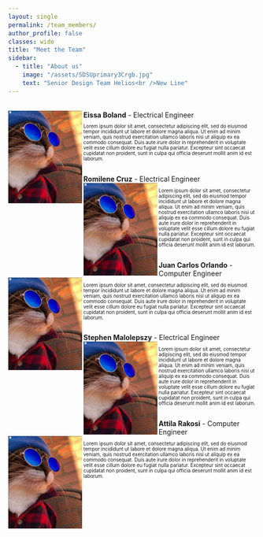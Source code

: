 ```yaml
---
layout: single
permalink: /team_members/
author_profile: false
classes: wide
title: "Meet the Team"
sidebar:
  - title: "About us"
    image: "/assets/SDSUprimary3Crgb.jpg"
    text: "Senior Design Team Helios<br />New Line"
---
```

<br>
<div>
  <strong>Eissa Boland</strong> - Electrical Engineer
    <img src="/assets/catwithglasses.jpg" style="width:150px; float: left; padding-right: 0.2em">
    <p style="font-size: 0.7em;">
        Lorem ipsum dolor sit amet, consectetur adipiscing elit, sed do eiusmod tempor incididunt ut labore et dolore magna aliqua. Ut enim ad minim veniam, quis nostrud exercitation ullamco laboris nisi ut aliquip ex ea commodo consequat. Duis aute irure dolor in reprehenderit in voluptate velit esse cillum dolore eu fugiat nulla pariatur. Excepteur sint occaecat cupidatat non proident, sunt in culpa qui officia deserunt mollit anim id est laborum.
    </p>
  </div>

<br>
<div>
  <strong>Romilene Cruz</strong> - Electrical Engineer
    <img src="/assets/catwithglasses.jpg" style="width:150px; float: left; padding-right: 0.2em">
    <p style="font-size: 0.7em;">
        Lorem ipsum dolor sit amet, consectetur adipiscing elit, sed do eiusmod tempor incididunt ut labore et dolore magna aliqua. Ut enim ad minim veniam, quis nostrud exercitation ullamco laboris nisi ut aliquip ex ea commodo consequat. Duis aute irure dolor in reprehenderit in voluptate velit esse cillum dolore eu fugiat nulla pariatur. Excepteur sint occaecat cupidatat non proident, sunt in culpa qui officia deserunt mollit anim id est laborum.
    </p>
  </div>

<br>
<div>
<strong>Juan Carlos Orlando</strong> - Computer Engineer
  <img src="/assets/catwithglasses.jpg" style="width:150px; float: left; padding-right: 0.2em">
  <p style="font-size: 0.7em;">
      Lorem ipsum dolor sit amet, consectetur adipiscing elit, sed do eiusmod tempor incididunt ut labore et dolore magna aliqua. Ut enim ad minim veniam, quis nostrud exercitation ullamco laboris nisi ut aliquip ex ea commodo consequat. Duis aute irure dolor in reprehenderit in voluptate velit esse cillum dolore eu fugiat nulla pariatur. Excepteur sint occaecat cupidatat non proident, sunt in culpa qui officia deserunt mollit anim id est laborum.
  </p>
</div>

<br>
<div>
  <strong>Stephen Malolepszy</strong> - Electrical Engineer
    <img src="/assets/catwithglasses.jpg" style="width:150px; float: left; padding-right: 0.2em">
    <p style="font-size: 0.7em;">
        Lorem ipsum dolor sit amet, consectetur adipiscing elit, sed do eiusmod tempor incididunt ut labore et dolore magna aliqua. Ut enim ad minim veniam, quis nostrud exercitation ullamco laboris nisi ut aliquip ex ea commodo consequat. Duis aute irure dolor in reprehenderit in voluptate velit esse cillum dolore eu fugiat nulla pariatur. Excepteur sint occaecat cupidatat non proident, sunt in culpa qui officia deserunt mollit anim id est laborum.
    </p>
</div>

<br>
<div>
  <strong>Attila Rakosi</strong> - Computer Engineer
    <img src="/assets/catwithglasses.jpg" style="width:150px; float: left; padding-right: 0.2em">
    <p style="font-size: 0.7em;">
        Lorem ipsum dolor sit amet, consectetur adipiscing elit, sed do eiusmod tempor incididunt ut labore et dolore magna aliqua. Ut enim ad minim veniam, quis nostrud exercitation ullamco laboris nisi ut aliquip ex ea commodo consequat. Duis aute irure dolor in reprehenderit in voluptate velit esse cillum dolore eu fugiat nulla pariatur. Excepteur sint occaecat cupidatat non proident, sunt in culpa qui officia deserunt mollit anim id est laborum.
    </p>
</div>

